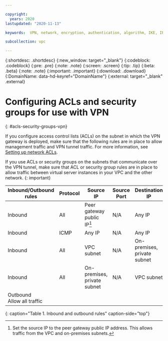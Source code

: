```yaml
---

copyright:
  years: 2020
lastupdated: "2020-11-13"

keywords:  VPN, network, encryption, authentication, algorithm, IKE, IPsec, policies, gateway

subcollection: vpc

---
```


{:shortdesc: .shortdesc}
{:new_window: target="_blank"}
{:codeblock: .codeblock}
{:pre: .pre}
{:note: .note}
{:screen: .screen}
{:tip: .tip}
{:beta: .beta}
{:note: .note}
{:important: .important}
{:download: .download}
{:DomainName: data-hd-keyref="DomainName"}
{:external: target="_blank" .external}

# Configuring ACLs and security groups for use with VPN
{: #acls-security-groups-vpn}

If you configure access control lists (ACLs) on the subnet in which the VPN gateway is deployed, make sure that the following rules are in place to allow management traffic and VPN tunnel traffic. For more information, see [Setting up network ACLs](/docs/vpc?topic=vpc-using-acls).

If you use ACLs or security groups on the subnets that communicate over the VPN tunnel, make sure that ACL or security group rules are in place to allow traffic between virtual server instances in your VPC and the other network.
{: important}

| Inbound/Outbound rules | Protocol | Source IP | Source Port | Destination IP | Destination port | 
|--------------|------|------|------|------|------------------|
| Inbound | All | Peer gateway public IP[^IP] | N/A | Any IP | N/A | 
| Inbound | ICMP | Any IP | N/A | Any IP | N/A |
| Inbound | All | VPC subnet | N/A | On-premises, private subnet | N/A |
| Inbound | All | On-premises, private subnet | N/A | VPC subnet | N/A |
| Outbound<br />Allow all traffic | | | | | |
{: caption="Table 1. Inbound and outbound rules" caption-side="top"}

[^IP]:Set the source IP to the peer gateway public IP address. This allows traffic from the VPC and on-premises subnets. 
